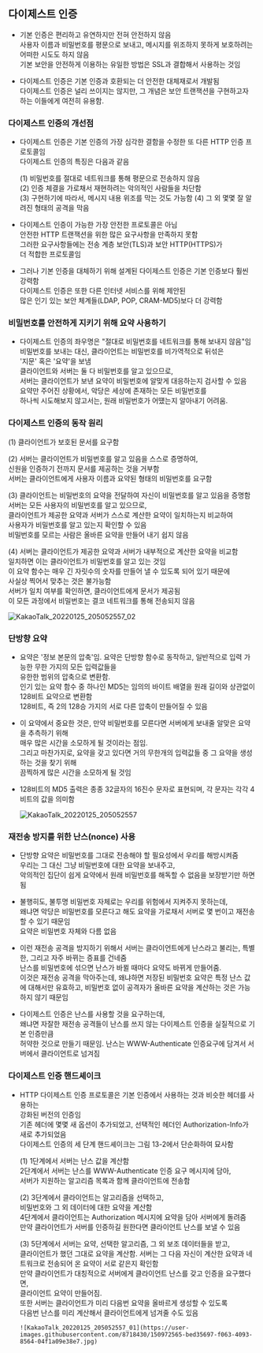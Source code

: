 
## 다이제스트 인증 

- 기본 인증은 편리하고 유연하지만 전혀 안전하지 않음  
  사용자 이름과 비밀번호를 평문으로 보내고, 
  메시지를 위조하지 못하게 보호하려는 어떠한 시도도 하지 않음  
  기본 보안을 안전하게 이용하는 유일한 방법은 SSL과 결합해서 사용하는 것임  
  

- 다이제스트 인증은 기본 인증과 호환되는 더 안전한 대체재로서 개발됨  
  다이제스트 인증은 널리 쓰이지는 않지만, 
  그 개념은 보안 트랜잭션을 구현하고자 하는 이들에게 여전히 유용함.  
  
### 다이제스트 인증의 개선점

- 다이제스트 인증은 기본 인증의 가장 심각한 결함을 수정한 또 다른 HTTP 인증 프로토콜임  
  다이제스트 인증의 특징은 다음과 같음 
  
  (1) 비밀번호를 절대로 네트워크를 통해 평문으로 전송하지 않음  
  (2) 인증 체결을 가로채서 재현하려는 악의적인 사람들을 차단함  
  (3) 구현하기에 따라서, 메시지 내용 위조를 막는 것도 가능함
  (4) 그 외 몇몇 잘 알려진 형태의 공격을 막음  
  

- 다이제스트 인증이 가능한 가장 안전한 프로토콜은 아님  
  안전한 HTTP 트랜잭션을 위한 많은 요구사항을 만족하지 못함  
  그러한 요구사항들에는 전송 계층 보안(TLS)과 보안 HTTP(HTTPS)가  
  더 적합한 프로토콜임  
  
- 그러나 기본 인증을 대체하기 위해 설계된 다이제스트 인증은 기본 인증보다 훨씬 강력함  
  다이제스트 인증은 또한 다른 인터넷 서비스를 위해 제안된  
  많은 인기 있는 보안 체계들(LDAP, POP, CRAM-MD5)보다 더 강력함
  

### 비밀번호를 안전하게 지키기 위해 요약 사용하기

- 다이제스트 인증의 좌우명은 "절대로 비밀번호를 네트워크를 통해 보내지 않음"임    
  비밀번호를 보내는 대신, 클라이언트는 비밀번호를 비가역적으로 뒤섞은  
  '지문' 혹은 '요약'을 보냄  
  클라이언트와 서버는 둘 다 비밀번호를 알고 있으므로,  
  서버는 클라이언트가 보낸 요약이 비밀번호에 알맞게 대응하는지 검사할 수 있음  
  요약만 주어진 상황에서, 악당은 세상에 존재하는 모든 비밀번호를  
  하나씩 시도해보지 않고서는, 원래 비밀번호가 어떘는지 알아내기 어려움.  
 
 
### 다이제스트 인증의 동작 원리

(1) 클라이언트가 보호된 문서를 요구함

(2) 서버는 클라이언트가 비밀번호를 알고 있음을 스스로 증명하여,    
    신원을 인증하기 전까지 문서를 제공하는 것을 거부함  
    서버는 클라이언트에게 사용자 이름과 요약된 형태의 비밀번호를 요구함  
    
(3) 클라이언트는 비밀번호의 요약을 전달하여 자신이 비밀번호를 알고 있음을 증명함  
    서버는 모든 사용자의 비밀번호를 알고 있으므로,  
    클라이언트가 제공한 요약과 서버가 스스로 계산한 요약이 일치하는지 비교하여  
    사용자가 비밀번호를 알고 있는지 확인할 수 있음  
    비밀번호를 모르는 사람은 올바른 요약을 만들어 내기 쉽지 않음  
    
(4) 서버는 클라이언트가 제공한 요약과 서버가 내부적으로 계산한 요약을 비교함  
    일치하면 이는 클라이언트가 비밀번호를 알고 있는 것임  
    이 요약 함수는 매우 긴 자릿수의 숫자를 만들어 낼 수 있도록 되어 있기 때문에  
    사실상 찍어서 맞추는 것은 불가능함  
    서버가 일치 여부를 확인하면, 클라이언트에게 문서가 제공됨  
    이 모든 과정에서 비밀번호는 결코 네트워크를 통해 전송되지 않음  
    
![KakaoTalk_20220125_205052557_02](https://user-images.githubusercontent.com/8718430/150972660-f3d680ff-d866-4afb-9176-3b799488c7d2.jpg)

  
### 단방향 요약

- 요약은 '정보 본문의 압축'임. 
  요약은 단방향 함수로 동작하고, 일반적으로 입력 가능한 무한 가지의 모든 입력값들을  
  유한한 범위의 압축으로 변환함.  
  인기 있는 요약 함수 중 하나인 MD5는 임의의 바이트 배열을 원래 길이와 상관없이 128비트 요약으로 변환함  
  128비트, 즉 2의 128승 가지의 서로 다른 압축이 만들어질 수 있음  
  
- 이 요약에서 중요한 것은, 만약 비밀번호를 모른다면 서버에게 보내줄 알맞은 요약을 추측하기 위해  
  매우 많은 시간을 소모하게 될 것이라는 점임.  
  그리고 마찬가지로, 요약을 갖고 있다면 거의 무한개의 입력값들 중 그 요약을 생성하는 것을 찾기 위해  
  끔찍하게 많은 시간을 소모하게 될 것임  
  
- 128비트의 MD5 출력은 종종 32글자의 16진수 문자로 표현되며, 각 문자는 각각 4비트의 값을 의미함  

  ![KakaoTalk_20220125_205052557](https://user-images.githubusercontent.com/8718430/150972499-8532dc3c-1aa9-4f35-9ed2-4ff0583829c6.jpg)

  
 
### 재전송 방지를 위한 난스(nonce) 사용

- 단방향 요약은 비밀번호를 그대로 전송해야 할 필요성에서 우리를 해방시켜줌  
  우리는 그 대신 그냥 비밀번호에 대한 요약을 보내주고,  
  악의적인 집단이 쉽게 요약에서 원래 비밀번호를 해독할 수 없음을 보장받기만 하면 됨  
  
- 불행히도, 불투명 비밀번호 자체로는 우리를 위험에서 지켜주지 못하는데,  
  왜냐면 악당은 비밀번호를 모른다고 해도 요약을 가로채서 서버로 몇 번이고 재전송할 수 있기 때문임  
  요약은 비밀번호 자체와 다름 없음
  
- 이런 재전송 공격을 방지하기 위해서 서버는 클라이언트에게 난스라고 불리는, 특별한, 그리고 자주 바뀌는 증표를 건네줌  
  난스를 비밀번호에 섞으면 난스가 바뀔 때마다 요약도 바뀌게 만들어줌.  
  이것은 재전송 공격을 막아주는데, 왜냐하면 저장된 비밀번호 요약은 특정 난스 값에 대해서만 유효하고, 
  비밀번호 없이 공격자가 올바른 요약을 계산하는 것은 가능하지 않기 때문임  
  
- 다이제스트 인증은 난스를 사용할 것을 요구하는데,  
  왜냐면 자잘한 재전송 공격들이 난스를 쓰지 않는 다이제스트 인증을 실질적으로 기본 인증만큼  
  허약한 것으로 만들기 때문임.
  난스는 WWW-Authenticate 인증요구에 담겨서 서버에서 클라이언트로 넘겨짐
  

### 다이제스트 인증 핸드셰이크

- HTTP 다이제스트 인증 프로토콜은 기본 인증에서 사용하는 것과 비슷한 헤더를 사용하는  
  강화된 버전의 인증임  
  기존 헤더에 몇몇 새 옵션이 추가되었고, 선택적인 헤더인 Authorization-Info가 새로 추가되었음  
  다이제스트 인증의 세 단계 핸드셰이크는 그림 13-2에서 단순화하여 묘사함  
  
  (1) 1단계에서 서버는 난스 값을 계산함  
      2단계에서 서버는 난스를 WWW-Authenticate 인증 요구 메시지에 담아,  
      서버가 지원하는 알고리즘 목록과 함께 클라이언트에 전송함  
  
  (2) 3단계에서 클라이언트는 알고리즘을 선택하고,  
      비밀번호와 그 외 데이터에 대한 요약을 계산함  
      4단계에서 클라이언트는 Authorization 메시지에 요약을 담아 서버에게 돌려줌  
      만약 클라이언트가 서버를 인증하길 원한다면 클라이언트 난스를 보낼 수 있음  
  
  (3) 5단계에서 서버는 요약, 선택한 알고리즘, 그 외 보조 데이터들을 받고,  
      클라이언트가 했던 그대로 요약을 계산함.
      서버는 그 다음 자신이 계산한 요약과 네트워크로 전송되어 온 요약이 서로 같은지 확인함  
      만약 클라이언트가 대칭적으로 서버에게 클라이언트 난스를 갖고 인증을 요구했다면,  
      클라이언트 요약이 만들어짐.  
      또한 서버는 클라이언트가 미리 다음번 요약을 올바르게 생성할 수 있도록  
      다음번 난스를 미리 계산해서 클라이언트에게 넘겨줄 수도 있음  
   
      ![KakaoTalk_20220125_205052557_01](https://user-images.githubusercontent.com/8718430/150972565-bed35697-f063-4093-8564-04f1a09e38e7.jpg)



  
  
  
  
  
  

  
